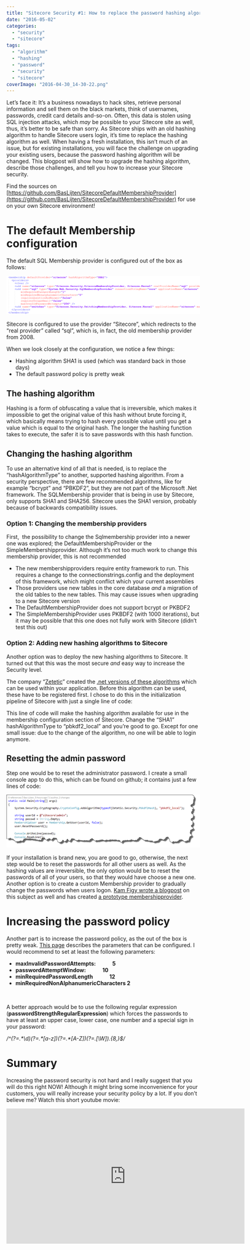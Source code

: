 ```yaml
---
title: "Sitecore Security #1: How to replace the password hashing algorithm"
date: "2016-05-02"
categories: 
  - "security"
  - "sitecore"
tags: 
  - "algorithm"
  - "hashing"
  - "password"
  - "security"
  - "sitecore"
coverImage: "2016-04-30_14-30-22.png"
---
```


Let’s face it: It’s a business nowadays to hack sites, retrieve personal information and sell them on the black markets, think of usernames, passwords, credit card details and-so-on. Often, this data is stolen using SQL injection attacks, which _may_ be possible to your Sitecore site as well, thus, it’s better to be safe than sorry. As Sitecore ships with an old hashing algorithm to handle Sitecore users login, it’s time to replace the hashing algorithm as well. When having a fresh installation, this isn’t much of an issue, but for existing installations, you will face the challenge on upgrading your existing users, because the password hashing algorithm will be changed. This blogpost will show how to upgrade the hashing algorithm, describe those challenges, and tell you how to increase your Sitecore security.

Find the sources on [https://github.com/BasLijten/SitecoreDefaultMembershipProvider](https://github.com/BasLijten/SitecoreDefaultMembershipProvider) for use on your own Sitecore environment!

# The default Membership configuration

The default SQL Membership provider is configured out of the box as follows:

![](images/img_5724a3ace7d8e.png)

Sitecore is configured to use the provider “Sitecore”, which redirects to the “real provider” called “sql”, which is, in fact, the old membership provider from 2008.

When we look closely at the configuration, we notice a few things:

- Hashing algorithm SHA1 is used (which was standard back in those days)
- The default password policy is pretty weak

## The hashing algorithm

Hashing is a form of obfuscating a value that is irreversible, which makes it impossible to get the original value of this hash without brute forcing it, which basically means trying to hash every possible value until you get a value which is equal to the original hash. The longer the hashing function takes to execute, the safer it is to save passwords with this hash function.

## Changing the hashing algorithm

To use an alternative kind of all that is needed, is to replace the “hashAlgorithmType” to another, supported hashing algorithm. From a security perspective, there are few recommended algorithms, like for example “bcrypt” and “PBKDF2”, but they are not part of the Microsoft .Net framework. The SQLMembership provider that is being in use by Sitecore, only supports SHA1 and SHA256. Sitecore uses the SHA1 version, probably because of backwards compatibility issues.

### Option 1: Changing the membership providers

First,  the possibility to change the Sqlmembership provider into a newer one was explored; the DefaultMembershipProvider or the SimpleMembershipprovider. Although it’s not too much work to change this membership provider, this is not recommended

- The new membershipproviders require entity framework to run. This requires a change to the connectionstrings.config and the deployment of this framework, which might conflict which your current assemblies
- Those providers use new tables in the core database _and_ a migration of the old tables to the new tables. This may cause issues when upgrading to a new Sitecore version
- The DefaultMembershipProvider does not support bcrypt or PKBDF2
- The SimpleMembershipProvider uses PKBDF2 (with 1000 iterations), but it may be possible that this one does not fully work with Sitecore (didn’t test this out)

### Option 2: Adding new hashing algorithms to Sitecore

Another option was to deploy the new hashing algorithms to Sitecore. It turned out that this was the most secure _and_ easy way to increase the Security level.

The company “[Zetetic](https://www.zetetic.net/)” created the [.net versions of these algorithms](https://www.nuget.org/packages/Zetetic.Security) which can be used within your application. Before this algorithm can be used, these have to be registered first. I chose to do this in the initialization pipeline of Sitecore with just a single line of code:

This line of code will make the hashing algorithm available for use in the membership configuration section of Sitecore. Change the “SHA1” hashAlgorithmType to “pbkdf2\_local” and you’re good to go. Except for one small issue: due to the change of the algorithm, no one will be able to login anymore.

## Resetting the admin password

Step one would be to reset the administrator password. I create a small console app to do this, which can be found on github; it contains just a few lines of code:

![](images/img_5724a4050551f.png)

If your installation is brand new, you are good to go, otherwise, the next step would be to reset the passwords for all other users as well. As the hashing values are irreversible, the only option would be to reset the passwords of all of your users, so that they would have choose a new one. Another option is to create a custom Membership provider to gradually change the passwords when users logon. [Kam Figy wrote a blogpost](http://kamsar.net/index.php/2013/09/upgrading-sitecores-password-security/) on this subject as well and has created [a prototype membershipprovider](https://gist.github.com/kamsar/6407742).

# Increasing the password policy

Another part is to increase the password policy, as the out of the box is pretty weak. [This page](https://msdn.microsoft.com/en-us/library/ms998347.aspx#paght000022%5Fsqlmembershipproviderconfig) describes the parameters that can be configured. I would recommend to set at least the following parameters:

- **maxInvalidPasswordAttempts:             5**
- **passwordAttemptWindow:             10**
- **minRequiredPasswordLength             12**
- **minRequiredNonAlphanumericCharacters 2**

 

A better approach would be to use the following regular expression (**passwordStrengthRegularExpression**) which forces the passwords to have at least an upper case, lower case, one number and a special sign in your password:

_/^(?=.\*\\d)(?=.\*\[a-z\])(?=.\*\[A-Z\])(?=.\[\\W\]).{8,}$/_

# Summary

Increasing the password security is not hard and I really suggest that you will do this right NOW! Although it might bring some inconvenience for your customers, you will really increase your security policy by a lot. If you don’t believe me? Watch this short youtube movie:

<iframe src="https://www.youtube.com/embed/lrGMxH8WNZ8" width="620" height="352" frameborder="0" allowfullscreen="allowfullscreen"></iframe>
